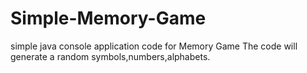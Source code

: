 # Simple-Memory-Game
simple java console application code for Memory Game 
The code will generate a random symbols,numbers,alphabets.

